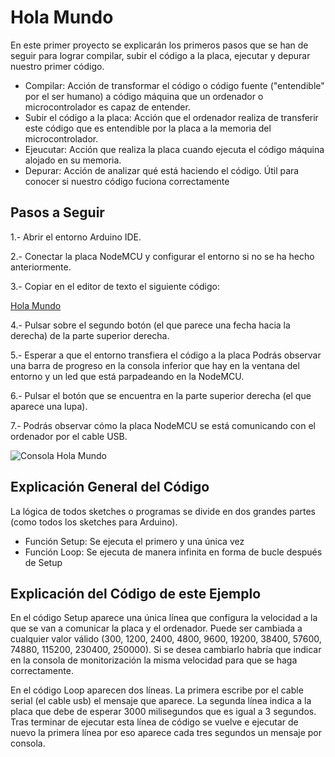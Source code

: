 # Hola Mundo

En este primer proyecto se explicarán los primeros pasos que se han de seguir para lograr compilar, subir el código a la placa, ejecutar y depurar nuestro primer código.

- Compilar: Acción de transformar el código o código fuente ("entendible" por el ser humano) a código máquina que un ordenador o microcontrolador es capaz de entender.
- Subir el código a la placa: Acción que el ordenador realiza de transferir este código que es entendible por la placa a la memoria del microcontrolador.
- Ejeucutar: Acción que realiza la placa cuando ejecuta el código máquina alojado en su memoria.
- Depurar: Acción de analizar qué está haciendo el código. Útil para conocer si nuestro código fuciona correctamente

## Pasos a Seguir

1.- Abrir el entorno Arduino IDE.

2.- Conectar la placa NodeMCU y configurar el entorno si no se ha hecho anteriormente.

3.- Copiar en el editor de texto el siguiente código:

[Hola Mundo](https://github.com/ysinotelodigo/TallerIoT/blob/master/proyecto%201%20-%20Hola%20Mundo%20(Nivel%20Ba%CC%81sico)/holaMundo/holaMundo.ino)

4.- Pulsar sobre el segundo botón (el que parece una fecha hacia la derecha) de la parte superior derecha.

5.- Esperar a que el entorno transfiera el código a la placa
Podrás observar una barra de progreso en la consola inferior que hay en la ventana del entorno y un led que está parpadeando en la NodeMCU.

6.- Pulsar el botón que se encuentra en la parte superior derecha (el que aparece una lupa).

7.- Podrás observar cómo la placa NodeMCU se está comunicando con el ordenador por el cable USB.

![Consola Hola Mundo](https://raw.githubusercontent.com/ysinotelodigo/TallerIoT/master/recursos%20tutoriales/holaMundo.png)

## Explicación General del Código

La lógica de todos sketches o programas se divide en dos grandes partes (como todos los sketches para Arduino).
- Función Setup: Se ejecuta el primero y una única vez
- Función Loop: Se ejecuta de manera infinita en forma de bucle después de Setup

## Explicación del Código de este Ejemplo

En el código Setup aparece una única línea que configura la velocidad a la que se van a comunicar la placa y el ordenador. Puede ser cambiada a cualquier valor válido (300, 1200, 2400, 4800, 9600, 19200, 38400, 57600, 74880, 115200, 230400, 250000). Si se desea cambiarlo habría que indicar en la consola de monitorización la misma velocidad para que se haga correctamente.

En el código Loop aparecen dos líneas. La primera escribe por el cable serial (el cable usb) el mensaje que aparece. La segunda línea indica a la placa que debe de esperar 3000 milisegundos que es igual a 3 segundos. Tras terminar de ejecutar esta línea de código se vuelve e ejecutar de nuevo la primera línea por eso aparece cada tres segundos un mensaje por consola.
